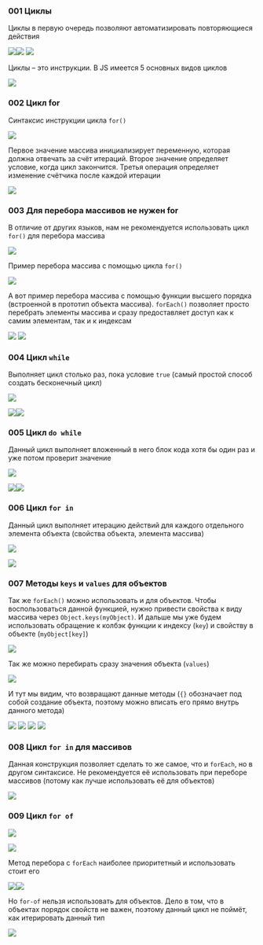 
### 001 Циклы

Циклы в первую очередь позволяют автоматизировать повторяющиеся действия

![](_png/a917d1d9f5836d392396b6f970a68aeb.png)![](_png/0a0fdf6ac1e71f30c22db38b34260ca8.png)
![](_png/0d561a27d07388ad9ffe06e2f5c60930.png)

Циклы – это инструкции. В JS имеется 5 основных видов циклов

![](_png/dcbbc4092c5558a37ec10adaacc34508.png)

### 002 Цикл for

Синтаксис инструкции цикла `for()`

![](_png/efd4bb58c3f7dd87b513df3862c91063.png)

Первое значение массива инициализирует переменную, которая должна отвечать за счёт итераций. Второе значение определяет условие, когда цикл закончится. Третья операция определяет изменение счётчика после каждой итерации

![](_png/3f1c5582649b03dca20374d4336aa88c.png)

### 003 Для перебора массивов не нужен for

В отличие от других языков, нам не рекомендуется использовать цикл `for()` для перебора массива

![](_png/462edf95aba2e46b251875de6ce3aa6d.png)

Пример перебора массива с помощью цикла `for()`

![](_png/237d4244de19a75fd313f50e4fc624d4.png)

А вот пример перебора массива с помощью функции высшего порядка (встроенной в прототип объекта массива). `forEach()` позволяет просто перебрать элементы массива и сразу предоставляет доступ как к самим элементам, так и к индексам

![](_png/41ea6350b2a40ed956c1d451241bdf3a.png)
![](_png/c9380f1dc8b157221f908cb8ac597245.png)

### 004 Цикл `while`

Выполняет цикл столько раз, пока условие `true` (самый простой способ создать бесконечный цикл)

![](_png/cd13dfc1c2a42016ee800ceaf22a6dd1.png)

![](_png/0b72a382192e1f64c0d02565649b06b1.png)![](_png/2e22d3452c413359e31e5c2d5b477fce.png)

### 005 Цикл `do while`

Данный цикл выполняет вложенный в него блок кода хотя бы один раз и уже потом проверит значение

![](_png/2c3d62810d832029e5e6dbdca2a89777.png)

![](_png/1e2b981cc202d4b855199cda09a2cb9b.png)![](_png/f93f07dc730b05081acba6e19ba9810c.png)

### 006 Цикл `for in`

Данный цикл выполняет итерацию действий для каждого отдельного элемента объекта (свойства объекта, элемента массива)

![](_png/f2c0257d2e59e5dffa5d64a7f57ca8cb.png)

![](_png/a16bfaed21be36adc4c9b0d794cf1815.png)

### 007 Методы `keys` и `values` для объектов

Так же `forEach()` можно использовать и для объектов. Чтобы воспользоваться данной функцией, нужно привести свойства к виду массива через `Object.keys(myObject)`. И дальше мы уже будем использовать обращение к колбэк функции к индексу (`key`) и свойству в объекте (`myObject[key]`)

![](_png/6424d8f3cca788ec82ea09c02b71d137.png)

Так же можно перебирать сразу значения объекта (`values`)

![](_png/6a9fe84ed3f1444cd86a2715c2f20dde.png)

И тут мы видим, что возвращают данные методы (`{}` обозначает под собой создание объекта, поэтому можно вписать его прямо внутрь данного метода)

![](_png/906a911cdce0ceef388494dfc495cdf1.png)
![](_png/1ec68a6b120205924de4f48097a86214.png)
![](_png/dc3c3b7a322b566ea34284231604e14f.png)
![](_png/f0eefa350f9040ee76989a13b6c84639.png)

### 008 Цикл `for in` для массивов

Данная конструкция позволяет сделать то же самое, что и `forEach`, но в другом синтаксисе. Не рекомендуется её использовать при переборе массивов (потому как лучше использовать её для объектов)

![](_png/03dca0bf292d61b5e6e9caf8bee6489d.png)

### 009 Цикл `for of`

![](_png/3024273a2f606c2bd226bfe3a5adb858.png)

![](_png/6798abd1a65d4ea04d8504c215389349.png)

Метод перебора с `forEach` наиболее приоритетный и использовать стоит его

![](_png/edffe70e3a364ea3052afba692e5edaf.png)![](_png/0da8b60853ded4ea84c4d47da2280143.png)

Но `for-of` нельзя использовать для объектов. Дело в том, что в объектах порядок свойств не важен, поэтому данный цикл не поймёт, как итерировать данный тип

![](_png/118b90b8ac2d558aaa18712c9f67785b.png)
